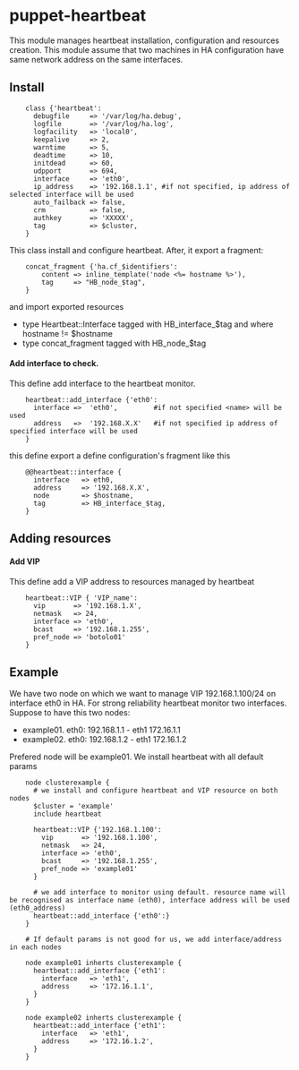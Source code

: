 puppet-heartbeat
================

This module manages heartbeat installation, configuration and resources creation.
This module assume that two machines in HA configuration have same network address on the same interfaces.

## Install

        class {'heartbeat':
          debugfile     => '/var/log/ha.debug',
          logfile       => '/var/log/ha.log',
          logfacility   => 'local0',
          keepalive     => 2,
          warntime      => 5,
          deadtime      => 10,
          initdead      => 60,
          udpport       => 694,
          interface     => 'eth0',
          ip_address    => '192.168.1.1', #if not specified, ip address of selected interface will be used
          auto_failback => false,
          crm           => false,
          authkey       => 'XXXXX',
          tag           => $cluster,
        }


This class install and configure heartbeat. After, it export a fragment:

        concat_fragment {'ha.cf_$identifiers':
            content => inline_template('node <%= hostname %>'),
            tag     => "HB_node_$tag",
        }

and import exported resources

 - type Heartbeat::Interface tagged with HB_interface_$tag and where hostname != $hostname
 - type concat_fragment tagged with HB_node_$tag

#### Add interface to check.
This define add interface to the heartbeat monitor.

        heartbeat::add_interface {'eth0':
          interface =>  'eth0',         #if not specified <name> will be used
          address   =>  '192.168.X.X'   #if not specified ip address of specified interface will be used
        }

this define export a define configuration's fragment like this

        @@heartbeat::interface {
          interface   => eth0,
          address     => '192.168.X.X',
          node        => $hostname,
          tag         => HB_interface_$tag,
        }

## Adding resources

#### Add VIP
This define add a VIP address to resources managed by heartbeat

        heartbeat::VIP { 'VIP_name':
          vip       => '192.168.1.X',
          netmask   => 24,
          interface => 'eth0',
          bcast     => '192.168.1.255',
          pref_node => 'botolo01'
        }

## Example
We have two node on which we want to manage VIP 192.168.1.100/24 on interface eth0 in HA. For strong reliability heartbeat monitor two interfaces. Suppose to have this two nodes:

 - example01. eth0: 192.168.1.1 - eth1 172.16.1.1
 - example02. eth0: 192.168.1.2 - eth1 172.16.1.2

Prefered node will be example01. We install heartbeat with all default params

        node clusterexample {
          # we install and configure heartbeat and VIP resource on both nodes
          $cluster = 'example'
          include heartbeat

          heartbeat::VIP {'192.168.1.100':
            vip       => '192.168.1.100',
            netmask   => 24,
            interface => 'eth0',
            bcast     => '192.168.1.255',
            pref_node => 'example01'
          }

          # we add interface to monitor using default. resource name will be recognised as interface name (eth0), interface address will be used (eth0_address)
          heartbeat::add_interface {'eth0':}
        }

        # If default params is not good for us, we add interface/address in each nodes

        node example01 inherts clusterexample {
          heartbeat::add_interface {'eth1':
            interface   => 'eth1',
            address     => '172.16.1.1',
          }
        }

        node example02 inherts clusterexample {
          heartbeat::add_interface {'eth1':
            interface   => 'eth1',
            address     => '172.16.1.2',
          }
        }
